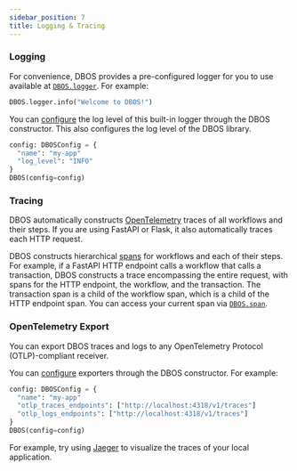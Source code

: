 ```yaml
---
sidebar_position: 7
title: Logging & Tracing
---
```


### Logging

For convenience, DBOS provides a pre-configured logger for you to use available at [`DBOS.logger`](../reference/contexts.md#logger).
For example:

```python
DBOS.logger.info("Welcome to DBOS!")
```

You can [configure](../reference/configuration.md) the log level of this built-in logger through the DBOS constructor.
This also configures the log level of the DBOS library.

```python
config: DBOSConfig = {
  "name": "my-app"
  "log_level": "INFO"
}
DBOS(config=config)
```


### Tracing 

DBOS automatically constructs [OpenTelemetry](https://opentelemetry.io/) traces of all workflows and their steps.
If you are using FastAPI or Flask, it also automatically traces each HTTP request.

DBOS constructs hierarchical [spans](https://opentelemetry.io/docs/concepts/signals/traces/#spans) for workflows and each of their steps.
For example, if a FastAPI HTTP endpoint calls a workflow that calls a transaction, DBOS constructs a trace encompassing the entire request, with spans for the HTTP endpoint, the workflow, and the transaction.
The transaction span is a child of the workflow span, which is a child of the HTTP endpoint span.
You can access your current span via [`DBOS.span`](../reference/contexts.md#span).


### OpenTelemetry Export

You can export DBOS traces and logs to any OpenTelemetry Protocol (OTLP)-compliant receiver.

You can [configure](../reference/configuration.md) exporters through the DBOS constructor.
For example:

```python
config: DBOSConfig = {
  "name": "my-app"
  "otlp_traces_endpoints": ["http://localhost:4318/v1/traces"]
  "otlp_logs_endpoints": ["http://localhost:4318/v1/traces"]
}
DBOS(config=config)
```


For example, try using [Jaeger](https://www.jaegertracing.io/docs/latest/getting-started/) to visualize the traces of your local application.